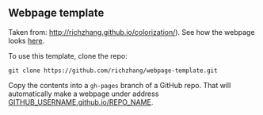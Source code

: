 ## <b>Webpage template</b>

Taken from: http://richzhang.github.io/colorization/). See how the webpage looks [here](https://richzhang.github.io/webpage-template).

To use this template, clone the repo:

```
git clone https://github.com/richzhang/webpage-template.git
```

Copy the contents into a `gh-pages` branch of a GitHub repo. That will automatically make a webpage under address [GITHUB_USERNAME.github.io/REPO_NAME](GITHUB_USERNAME.github.io/REPO_NAME).
